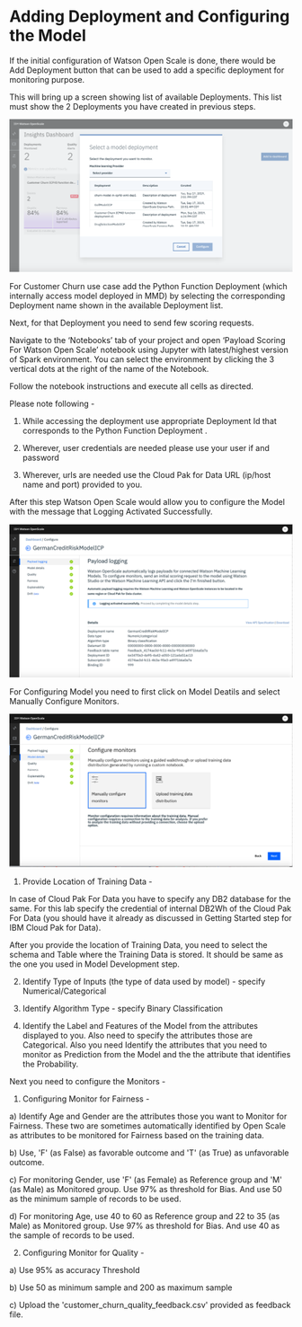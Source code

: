 # Adding Deployment and Configuring the Model

If the initial configuration of Watson Open Scale is done, there would be Add Deployment button that can be used to add a specific deployment for monitoring purpose.

This will bring up a screen showing list of available Deployments. This list must show the 2 Deployments you have created in previous steps.

![](images/cp4dWoSDeploymentList.png)

For Customer Churn use case add the Python Function Deployment (which internally access model deployed in MMD) by selecting the corresponding Deployment name shown in the available Deployment list.

Next, for that Deployment you need to send few scoring requests. 

Navigate to the ‘Notebooks’ tab of your project and open ‘Payload Scoring For Watson Open Scale’ notebook using Jupyter with latest/highest version of Spark environment. You can select the environment by clicking the 3 vertical dots at the right of the name of the Notebook. 

Follow the notebook instructions and execute all cells as directed.

Please note following -

1. While accessing the deployment use appropriate Deployment Id that corresponds to the Python Function Deployment .

3. Wherever, user credentials are needed please use your user if and password

4. Wherever, urls are needed use the Cloud Pak for Data URL (ip/host name and port) provided to you.

After this step Watson Open Scale would allow you to configure the Model with the message that Logging Activated Successfully.

![](images/cp4dWoSLoggingActivated.png)

For Configuring Model you need to first click on Model Deatils and select Manually Configure Monitors.

![](images/cp4dWoSModelConfigure.png)

1. Provide Location of Training Data - 

In case of Cloud Pak For Data you have to specify any DB2 database for the same. For this lab specify the credential of internal DB2Wh of the Cloud Pak For Data (you should have it already as discussed in Getting Started step for IBM Cloud Pak for Data). 

After you provide the location of Training Data, you need to select the schema and Table where the Training Data is stored. It should be same as the one you used in Model Development step.

2. Identify Type of Inputs (the type of data used by model) - specify Numerical/Categorical

3. Identify Algorithm Type - specify Binary Classification

4. Identify the Label and Features of the Model from the attributes displayed to you. Also need to specify the attributes those are Categorical. Also you need Identify the attributes that you need to monitor as Prediction from the Model and the the attribute that identifies the Probability.

Next you need to configure the Monitors -

1. Configuring Monitor for Fairness -

a) Identify Age and Gender are the attributes those you want to Monitor for Fairness. These two are sometimes automatically identified by Open Scale as attributes to be monitored for Fairness based on the training data.

b) Use, 'F' (as False) as favorable outcome and 'T' (as True) as unfavorable outcome.

c) For monitoring Gender, use 'F' (as Female) as Reference group and 'M' (as Male) as Monitored group. Use 97% as threshold for Bias. And use 50 as the minimum sample of records to be used.

d) For monitoring Age, use 40 to 60 as Reference group and 22 to 35 (as Male) as Monitored group. Use 97% as threshold for Bias. And use 40 as the sample of records to be used.

2. Configuring Monitor for Quality -

a) Use 95% as accuracy Threshold

b) Use 50 as minimum sample and 200 as maximum sample

c) Upload the 'customer_churn_quality_feedback.csv' provided as feedback file.

